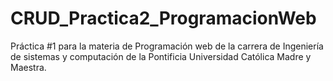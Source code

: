 # CRUD_Practica2_ProgramacionWeb
Práctica #1 para la materia de Programación web de la carrera de Ingeniería de sistemas y computación de la Pontificia Universidad Católica Madre y Maestra.
